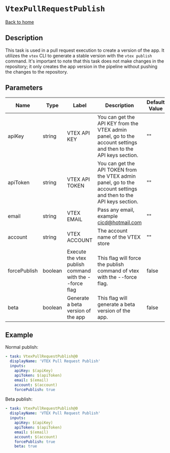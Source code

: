 # `VtexPullRequestPublish`

[Back to home](../../../../README.md)

## Description

This task is used in a pull request execution to create a version of the app. It utilizes the `vtex` CLI to generate a stable version with the `vtex publish` command. It's important to note that this task does not make changes in the repository; it only creates the app version in the pipeline without pushing the changes to the repository.

## Parameters

| Name         | Type    | Label                                                  | Description                                                                                                       | Default Value | Required |
| ------------ | ------- | ------------------------------------------------------ | ----------------------------------------------------------------------------------------------------------------- | ------------- | -------- |
| apiKey       | string  | VTEX API KEY                                           | You can get the API KEY from the VTEX admin panel, go to the account settings and then to the API keys section.   | ""            | true     |
| apiToken     | string  | VTEX API TOKEN                                         | You can get the API TOKEN from the VTEX admin panel, go to the account settings and then to the API keys section. | ""            | true     |
| email        | string  | VTEX EMAIL                                             | Pass any email, example cicd@hotmail.com                                                                          | ""            | true     |
| account      | string  | VTEX ACCOUNT                                           | The account name of the VTEX store                                                                                | ""            | true     |
| forcePublish | boolean | Execute the vtex publish command with the --force flag | This flag will force the publish command of vtex with the --force flag.                                           | false         | false    |
| beta         | boolean | Generate a beta version of the app                     | This flag will generate a beta version of the app.                                                                | false         | false    |

## Example

Normal publish:

```yaml
- task: VtexPullRequestPublish@0
  displayName: 'VTEX Pull Request Publish'
  inputs:
    apiKey: $(apiKey)
    apiToken: $(apiToken)
    email: $(email)
    account: $(account)
    forcePublish: true
```

Beta publish:

```yaml
- task: VtexPullRequestPublish@0
  displayName: 'VTEX Pull Request Publish'
  inputs:
    apiKey: $(apiKey)
    apiToken: $(apiToken)
    email: $(email)
    account: $(account)
    forcePublish: true
    beta: true
```
